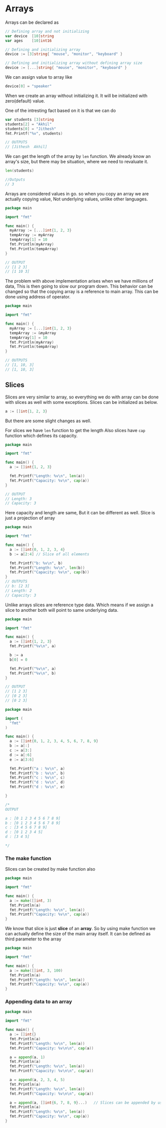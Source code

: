 # Arrays

Arrays can be declared as

```go
// Defining array and not initializing
var device  [10]string
var ages    [10]int16

// Defining and initializing array
device := [3]string{ "mouse", "monitor", "keyboard" }

// Defining and initializing array without defining array size
device := [...]string{ "mouse", "monitor", "keyboard" }
```

We can assign value to array like

```go
device[0] = "speaker"
```

When we create an array without initializing it. It will be initialized with zero(default) value.

One of the intresting fact based on it is that we can do

```go
var students [3]string
students[2] = "Akhil"
students[0] = "Jithesh"
fmt.Printf("%v", students)

// OUTPUTS
// [Jithesh  Akhil]
```

We can get the length of the array by `len` function.
We already know an array's size, but there may be situation,
where we need to revaluate it.

```go
len(students)

//Outputs
// 3
```

Arrays are considered values in go. so when you copy an array we are actually copying value, Not underlying values, unlike other languages.

```go
package main

import "fmt"

func main() {
  myArray := [...]int{1, 2, 3}
  tempArray := myArray
  tempArray[1] = 10
  fmt.Println(myArray)
  fmt.Println(tempArray)
}

// OUTPUT
// [1 2 3]
// [1 10 3]
```

The problem with above implementation arises when we have millions of data, This is then going to slow our program down.
This behavior can be changed so that the copying array is a reference to main array. This can be done using address of operator.

```go
package main

import "fmt"

func main() {
  myArray := [...]int{1, 2, 3}
  tempArray := &myArray
  tempArray[1] = 10
  fmt.Println(myArray)
  fmt.Println(tempArray)
}

// OUTPUTS
// [1, 10, 3]
// [1, 10, 3]
```

## Slices

Slices are very similar to array, so everything we do with array can be done with slices as well with some exceptions. Slices can be initialized as below.

```go
a := []int{1, 2, 3}
```

But there are some slight changes as well.

For slices we have `len` function to get the length
Also slices have `cap` function which defines its capacity.

```go
package main

import "fmt"

func main() {
  a := []int{1, 2, 3}

  fmt.Printf("Length: %v\n", len(a))
  fmt.Printf("Capacity: %v\n", cap(a))
}

// OUTPUT
// Length: 3
// Capacity: 3
```

Here capacity and length are same, But it can be different as well. Slice is just a projection of array

```go
package main

import "fmt"

func main() {
  a := []int{0, 1, 2, 3, 4}  
  b := a[2:4] // Slice of all elements

  fmt.Printf("b: %v\n", b)
  fmt.Printf("Length: %v\n", len(b))
  fmt.Printf("Capacity: %v\n", cap(b))
}
// OUTPUTS
// b: [2 3]
// Length: 2
// Capacity: 3

```

Unlike arrays slices are reference type data. Which means if we assign a slice to another both will point to same underlying data.

```go
package main

import "fmt"

func main() {
  a := []int{1, 2, 3}
  fmt.Printf("%v\n", a)

  b := a
  b[0] = 0

  fmt.Printf("%v\n", a)
  fmt.Printf("%v\n", b)
}

// OUTPUT
// [1 2 3]
// [0 2 3]
// [0 2 3]
```


```go
package main

import (
  "fmt"
)

func main() {
  a := []int{0, 1, 2, 3, 4, 5, 6, 7, 8, 9}
  b := a[:]
  c := a[3:]
  d := a[:6]
  e := a[3:6]

  fmt.Printf("a : %v\n", a)
  fmt.Printf("b : %v\n", b)
  fmt.Printf("c : %v\n", c)
  fmt.Printf("d : %v\n", d)
  fmt.Printf("d : %v\n", e)

}

/*
OUTPUT

a : [0 1 2 3 4 5 6 7 8 9]
b : [0 1 2 3 4 5 6 7 8 9]
c : [3 4 5 6 7 8 9]
d : [0 1 2 3 4 5]
d : [3 4 5]

*/
```

### The make function

Slices can be created by make function also

```go
package main

import "fmt"

func main() {
  a := make([]int, 3)
  fmt.Println(a)
  fmt.Printf("Length: %v\n", len(a))
  fmt.Printf("Capacity: %v\n", cap(a))
}
```

We know that slice is just __slice__ of an __array__. So by using make function we can actually define the size of the main array itself. It can be defined as third parameter to the array

```go
package main

import "fmt"

func main() {
  a := make([]int, 3, 100)
  fmt.Println(a)
  fmt.Printf("Length: %v\n", len(a))
  fmt.Printf("Capacity: %v\n", cap(a))
}
```

### Appending data to an array


```go
package main

import "fmt"

func main() {
  a := []int{}
  fmt.Println(a)
  fmt.Printf("Length: %v\n", len(a))
  fmt.Printf("Capacity: %v\n\n", cap(a))

  a = append(a, 1)
  fmt.Println(a)
  fmt.Printf("Length: %v\n", len(a))
  fmt.Printf("Capacity: %v\n\n", cap(a))

  a = append(a, 2, 3, 4, 5)
  fmt.Println(a)
  fmt.Printf("Length: %v\n", len(a))
  fmt.Printf("Capacity: %v\n\n", cap(a))

  a = append(a, []int{6, 7, 8, 9}...)   // Slices can be appended by using ... operator
  fmt.Println(a)  
  fmt.Printf("Length: %v\n", len(a))
  fmt.Printf("Capacity: %v\n", cap(a))
}
```